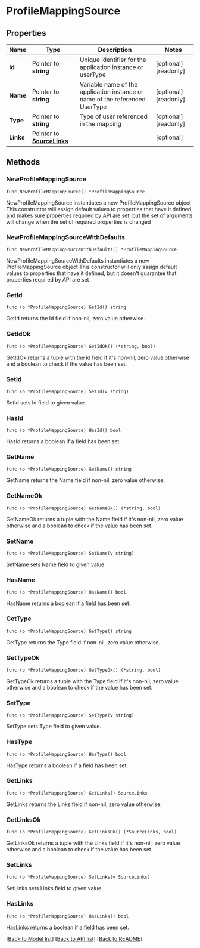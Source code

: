 # ProfileMappingSource

## Properties

Name | Type | Description | Notes
------------ | ------------- | ------------- | -------------
**Id** | Pointer to **string** | Unique identifier for the application instance or userType | [optional] [readonly] 
**Name** | Pointer to **string** | Variable name of the application instance or name of the referenced UserType | [optional] [readonly] 
**Type** | Pointer to **string** | Type of user referenced in the mapping | [optional] [readonly] 
**Links** | Pointer to [**SourceLinks**](SourceLinks.md) |  | [optional] 

## Methods

### NewProfileMappingSource

`func NewProfileMappingSource() *ProfileMappingSource`

NewProfileMappingSource instantiates a new ProfileMappingSource object
This constructor will assign default values to properties that have it defined,
and makes sure properties required by API are set, but the set of arguments
will change when the set of required properties is changed

### NewProfileMappingSourceWithDefaults

`func NewProfileMappingSourceWithDefaults() *ProfileMappingSource`

NewProfileMappingSourceWithDefaults instantiates a new ProfileMappingSource object
This constructor will only assign default values to properties that have it defined,
but it doesn't guarantee that properties required by API are set

### GetId

`func (o *ProfileMappingSource) GetId() string`

GetId returns the Id field if non-nil, zero value otherwise.

### GetIdOk

`func (o *ProfileMappingSource) GetIdOk() (*string, bool)`

GetIdOk returns a tuple with the Id field if it's non-nil, zero value otherwise
and a boolean to check if the value has been set.

### SetId

`func (o *ProfileMappingSource) SetId(v string)`

SetId sets Id field to given value.

### HasId

`func (o *ProfileMappingSource) HasId() bool`

HasId returns a boolean if a field has been set.

### GetName

`func (o *ProfileMappingSource) GetName() string`

GetName returns the Name field if non-nil, zero value otherwise.

### GetNameOk

`func (o *ProfileMappingSource) GetNameOk() (*string, bool)`

GetNameOk returns a tuple with the Name field if it's non-nil, zero value otherwise
and a boolean to check if the value has been set.

### SetName

`func (o *ProfileMappingSource) SetName(v string)`

SetName sets Name field to given value.

### HasName

`func (o *ProfileMappingSource) HasName() bool`

HasName returns a boolean if a field has been set.

### GetType

`func (o *ProfileMappingSource) GetType() string`

GetType returns the Type field if non-nil, zero value otherwise.

### GetTypeOk

`func (o *ProfileMappingSource) GetTypeOk() (*string, bool)`

GetTypeOk returns a tuple with the Type field if it's non-nil, zero value otherwise
and a boolean to check if the value has been set.

### SetType

`func (o *ProfileMappingSource) SetType(v string)`

SetType sets Type field to given value.

### HasType

`func (o *ProfileMappingSource) HasType() bool`

HasType returns a boolean if a field has been set.

### GetLinks

`func (o *ProfileMappingSource) GetLinks() SourceLinks`

GetLinks returns the Links field if non-nil, zero value otherwise.

### GetLinksOk

`func (o *ProfileMappingSource) GetLinksOk() (*SourceLinks, bool)`

GetLinksOk returns a tuple with the Links field if it's non-nil, zero value otherwise
and a boolean to check if the value has been set.

### SetLinks

`func (o *ProfileMappingSource) SetLinks(v SourceLinks)`

SetLinks sets Links field to given value.

### HasLinks

`func (o *ProfileMappingSource) HasLinks() bool`

HasLinks returns a boolean if a field has been set.


[[Back to Model list]](../README.md#documentation-for-models) [[Back to API list]](../README.md#documentation-for-api-endpoints) [[Back to README]](../README.md)


